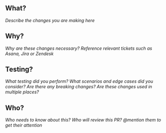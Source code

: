 ## What?

*Describe the changes you are making here*

## Why?

*Why are these changes necessary? Reference relevant tickets such as Asana, Jira or Zendesk*

## Testing?

*What testing did you perform? What scenarios and edge cases did you consider?*
*Are there any breaking changes? Are these changes used in multiple places?*

## Who?

*Who needs to know about this? Who will review this PR? @mention them to get their attention*
